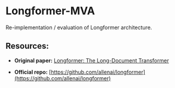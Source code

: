 # Longformer-MVA

Re-implementation / evaluation of Longformer architecture.

## Resources:

- **Original paper:** [Longformer: The Long-Document Transformer](https://arxiv.org/abs/2004.05150)

- **Official repo:** [https://github.com/allenai/longformer](https://github.com/allenai/longformer)
